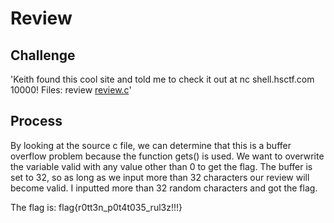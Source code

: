 # Review

## Challenge

'Keith found this cool site and told me to check it out at nc shell.hsctf.com 10000!
Files: review [review.c](review.c)'

## Process
By looking at the source c file, we can determine that this is a buffer overflow problem because the function gets() is used. We want to overwrite the variable valid with any value other than 0 to get the flag. The buffer is set to 32, so as long as we input more than 32 characters our review will become valid. I inputted more than 32 random characters and got the flag.

The flag is: flag{r0tt3n_p0t4t035_rul3z!!!}

